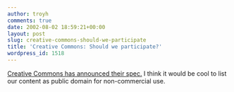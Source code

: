 ```yaml
---
author: troyh
comments: true
date: 2002-08-02 18:59:21+00:00
layout: post
slug: creative-commons-should-we-participate
title: 'Creative Commons: Should we participate?'
wordpress_id: 1518
---
```


[Creative Commons has announced their spec.](http://creativecommons.org/)  I think it would be cool to list our content as public domain for non-commercial use.
